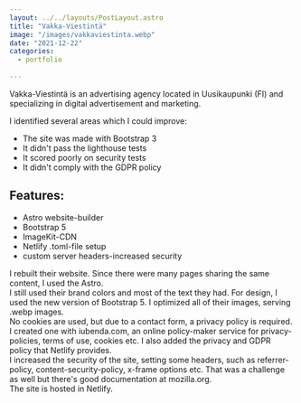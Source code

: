 ```yaml
---
layout: ../../layouts/PostLayout.astro
title: "Vakka-Viestintä"
image: "/images/vakkaviestinta.webp"
date: "2021-12-22"
categories:
  - portfolio
 
---
```

Vakka-Viestintä is an advertising agency located in Uusikaupunki (FI) and specializing in digital advertisement and marketing.
 
I identified several areas which I could improve:
- The site was made with Bootstrap 3 
- It didn't pass the lighthouse tests 
- It scored poorly on security tests
- It didn't comply with the GDPR policy

## Features:
- Astro website-builder
- Bootstrap 5
- ImageKit-CDN
- Netlify .toml-file setup
- custom server headers-increased security
 
I rebuilt their website. Since there were many pages sharing the same content, I used the Astro. <br>
I still used their brand colors and most of the text they had. For design, I used the new version of Bootstrap 5.
I optimized all of their images, serving .webp images.<br>
No cookies are used, but due to a contact form, a privacy policy is required. I created one with iubenda.com, an online policy-maker service for privacy-policies, terms of use, cookies etc. 
I also added the privacy and GDPR policy that Netlify provides. <br>
I increased the security of the site, setting some headers, such as referrer-policy, content-security-policy, x-frame options etc. That was a challenge as well but there's good documentation at mozilla.org. <br>
The site is hosted in Netlify.